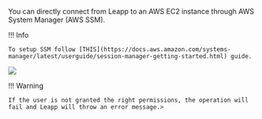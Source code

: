 You can directly connect from Leapp to an AWS EC2 instance through AWS System Manager (AWS SSM).

!!! Info

    To setup SSM follow [THIS](https://docs.aws.amazon.com/systems-manager/latest/userguide/session-manager-getting-started.html) guide.

![](../../images/screens/aws-ssm.png?style=center-img)

!!! Warning

    If the user is not granted the right permissions, the operation will fail and Leapp will throw an error message.> 


